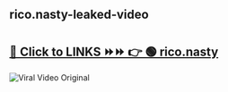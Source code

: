 
 ## rico.nasty-leaked-video 

# <h2><a href="https://clipsfans.com/rico.nasty&ref=git">🔗 Click to LINKS ⏩⏩ 👉 🟢 rico.nasty </a></h2>

<a href="https://clipsfans.com/rico.nasty&ref=git" rel="nofollow" data-target="animated-image.originalLink"><img src="https://i.ibb.co.com/xMMVF88/686577567.gif" alt="Viral Video Original" style="max-width: 100%; display: inline-block;" data-target="animated-image.originalImage"></a>
